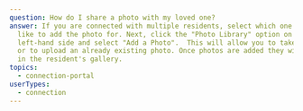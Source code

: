 ```yaml
---
question: How do I share a photo with my loved one?
answer: If you are connected with multiple residents, select which one you would
  like to add the photo for. Next, click the "Photo Library" option on the
  left-hand side and select "Add a Photo".  This will allow you to take a photo
  or to upload an already existing photo. Once photos are added they will appear
  in the resident's gallery.
topics:
  - connection-portal
userTypes:
  - connection
---
```

